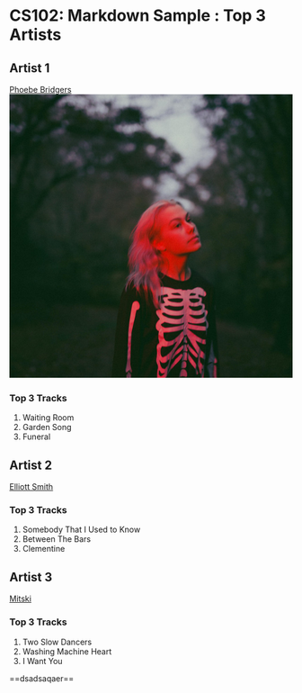 # CS102: Markdown Sample : Top 3 Artists

## Artist 1
[Phoebe Bridgers](https://open.spotify.com/artist/1r1uxoy19fzMxunt3ONAkG "mummy")<br>
![Phoebe Bridgers](ab6761610000e5eb626686e362d30246e816cc5b.jpg)
### Top 3 Tracks
1. Waiting Room
2. Garden Song
3. Funeral

## Artist 2
[Elliott Smith](https://open.spotify.com/artist/2ApaG60P4r0yhBoDCGD8YG "dawg")
### Top 3 Tracks
1. Somebody That I Used to Know
2. Between The Bars
3. Clementine

## Artist 3
[Mitski](https://open.spotify.com/artist/2uYWxilOVlUdk4oV9DvwqK "misskey")
### Top 3 Tracks
1. Two Slow Dancers
2. Washing Machine Heart
3. I Want You

==dsadsaqaer==
